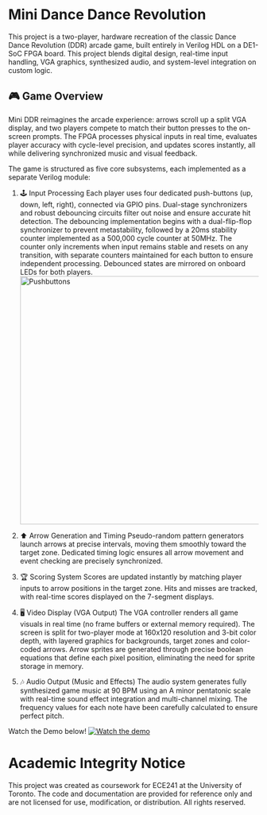 # Mini Dance Dance Revolution 

This project is a two-player, hardware recreation of the classic Dance Dance Revolution (DDR) arcade game, built entirely in Verilog HDL on a DE1-SoC FPGA board. This project blends digital design, real-time input handling, VGA graphics, synthesized audio, and system-level integration on custom logic.

## 🎮 Game Overview
Mini DDR reimagines the arcade experience: arrows scroll up a split VGA display, and two players compete to match their button presses to the on-screen prompts. The FPGA processes physical inputs in real time, evaluates player accuracy with cycle-level precision, and updates scores instantly, all while delivering synchronized music and visual feedback.

The game is structured as five core subsystems, each implemented as a separate Verilog module:

1. 🕹️ Input Processing
   Each player uses four dedicated push-buttons (up, down, left, right), connected via GPIO pins. Dual-stage synchronizers and robust debouncing circuits filter out noise and ensure accurate hit detection. The debouncing implementation begins with a dual-flip-flop synchronizer to prevent metastability, followed by a 20ms stability counter implemented as a 500,000 cycle counter at 50MHz. The counter only increments when input remains stable and resets on any transition, with separate counters maintained for each button to ensure independent processing. Debounced states are mirrored on onboard LEDs for both players.
   <img src="https://github.com/user-attachments/assets/1ac4781a-c991-48f7-b4eb-6479be1f5edc" alt="Pushbuttons" width="500"/>

2. ⬆️ Arrow Generation and Timing
   Pseudo-random pattern generators launch arrows at precise intervals, moving them smoothly toward the target zone. Dedicated timing logic ensures all arrow movement and event checking are precisely synchronized.

3. 🏆 Scoring System
   Scores are updated instantly by matching player inputs to arrow positions in the target zone. Hits and misses are tracked, with real-time scores displayed on the 7-segment displays.

4. 🖥️ Video Display (VGA Output)
   The VGA controller renders all game visuals in real time (no frame buffers or external memory required). The screen is split for two-player mode at 160x120 resolution and 3-bit color depth, with layered graphics for backgrounds, target zones and color-coded arrows. Arrow sprites are generated through precise boolean equations that define each pixel position, eliminating the need for sprite storage in memory.

5. 🎶 Audio Output (Music and Effects)
   The audio system generates fully synthesized game music at 90 BPM using an A minor pentatonic scale with real-time sound effect integration and multi-channel mixing. The frequency values for each note have been carefully calculated to ensure perfect pitch.

Watch the Demo below!
[![Watch the demo](https://github.com/user-attachments/assets/2cb2ca87-02c3-4d75-bc42-774e0cdba3b0)](https://youtu.be/lD32fzIGciU?feature=shared)

# Academic Integrity Notice
This project was created as coursework for ECE241 at the University of Toronto. The code and documentation are provided for reference only and are not licensed for use, modification, or distribution. All rights reserved.
